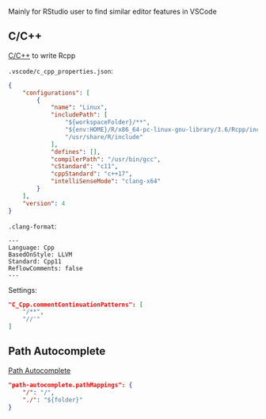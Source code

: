 Mainly for RStudio user to find similar editor features in VSCode

## C/C++

[C/C++](https://marketplace.visualstudio.com/items?itemName=ms-vscode.cpptools) to write Rcpp

`.vscode/c_cpp_properties.json`:

```json
{
    "configurations": [
        {
            "name": "Linux",
            "includePath": [
                "${workspaceFolder}/**",
                "${env:HOME}/R/x86_64-pc-linux-gnu-library/3.6/Rcpp/include",
                "/usr/share/R/include"
            ],
            "defines": [],
            "compilerPath": "/usr/bin/gcc",
            "cStandard": "c11",
            "cppStandard": "c++17",
            "intelliSenseMode": "clang-x64"
        }
    ],
    "version": 4
}
```

`.clang-format`:

```
---
Language: Cpp
BasedOnStyle: LLVM
Standard: Cpp11
ReflowComments: false
---
```

Settings:

```json
"C_Cpp.commentContinuationPatterns": [
    "/**",
    "//'"
]
```

## Path Autocomplete

[Path Autocomplete](https://marketplace.visualstudio.com/items?itemName=ionutvmi.path-autocomplete)

```json
"path-autocomplete.pathMappings": {
    "/": "/",
    "./": "${folder}"
}
```